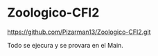 # Zoologico-CFI2
https://github.com/Pizarman13/Zoologico-CFI2.git

Todo se ejecura y se provara en el Main.
